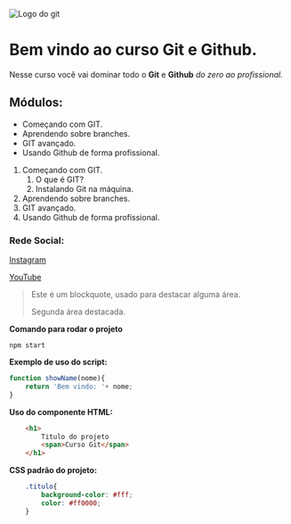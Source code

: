 ![Logo do git](https://sujeitoprogramador.com/wp-content/uploads/2021/04/gitimage.png)
# Bem vindo ao curso Git e Github.
Nesse curso você vai dominar todo o **Git** e **Github** _do zero ao profissional._

## Módulos:
* Começando com GIT.
* Aprendendo sobre branches.
* GIT avançado.
* Usando Github de forma profissional.

1. Começando com GIT.
    1. O que é GIT?
    2. Instalando Git na máquina.
2. Aprendendo sobre branches.
3. GIT avançado.
4. Usando Github de forma profissional.

### Rede Social:
[Instagram](https://instagram.com/sujeitoprogramador)

[YouTube](https://youtube.com/c/sujeitoprogramador)

>Este é um blockquote, usado para destacar alguma área.
>
>Segunda área destacada.

**Comando para rodar o projeto**

```
npm start
```

**Exemplo de uso do script:**

```js
function showName(nome){
    return 'Bem vindo: '+ nome;
}
```

**Uso do componente HTML:**

```html
    <h1>
        Titulo do projeto
        <span>Curso Git</span>
    </h1>
```

**CSS padrão do projeto:**

```css
    .titulo{
        background-color: #fff;
        color: #ff0000;
    }
```